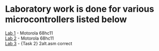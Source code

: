 # Laboratory work is done for various microcontrollers listed below
[Lab 1](https://github.com/Dzmitry-Leushukou/BSUIR-Labs/tree/main/Semester%203/Asm/Lab%201) - Motorola 68hc11<br/>
[Lab 2](https://github.com/Dzmitry-Leushukou/BSUIR-Labs/tree/main/Semester%203/Assembler/Lab%202) - Motorola 68hc11<br/>
[Lab 3](https://github.com/Dzmitry-Leushukou/BSUIR-Labs/tree/main/Semester%203/Assembler/Lab%203) - {Task 2} 2alt.asm correct
